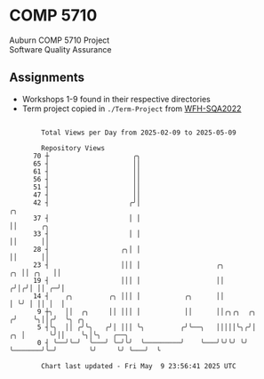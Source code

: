 # COMP 5710
Auburn COMP 5710 Project  
Software Quality Assurance

## Assignments
- Workshops 1-9 found in their respective directories
- Term project copied in `./Term-Project` from [WFH-SQA2022](https://github.com/wumphlett/WFH-SQA2022-AUBURN)

```

        Total Views per Day from 2025-02-09 to 2025-05-09

        Repository Views
      70 ┼                     ╭╮
      65 ┤                     ││
      61 ┤                     ││
      56 ┤                     ││
      51 ┤                     ││
      47 ┤                     ││
      42 ┤                    ╭╯│                                            ╭╮
      37 ┤                    │ │                                            ││      ╭╮
      33 ┤                    │ │                                            ││      ││
      28 ┤                  ╭╮│ │                                            ││      ││
      23 ┤                  │││ │                   ╭╮                    ╭╮ ││ ╭╮   ││
      19 ┤                  │││ │                   ││                   ╭╯│╭╯│ ││ ╭─╯│
      14 ┤    ╭╮         ╭╮ │││ │           ╭╮      ││                   │ ╰╯ │ ││ │  │
       9 ┼╮   ││  ╭╮     ││ │││ │           ││      ││╭╮╭╮  ╭╮          ╭╯    ╰╮││╭╯  ╰╮ ╭╮
       5 ┤╰╮  ││ ╭╯╰╮   ╭╯│ │││ ╰╮         ╭╯╰──╮   │││││╰╮╭╯│       ╭╮ │      ╰╯││    ╰╮│╰╮   ╭──╮
       0 ┤ ╰──╯╰─╯  ╰───╯ ╰─╯╰╯  ╰─────────╯    ╰───╯╰╯╰╯ ╰╯ ╰───────╯╰─╯        ╰╯     ╰╯ ╰───╯  ╰

        Chart last updated - Fri May  9 23:56:41 2025 UTC
        
```
